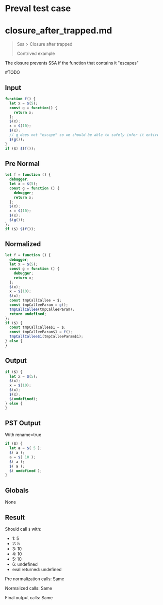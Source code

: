 # Preval test case

# closure_after_trapped.md

> Ssa > Closure after trapped
>
> Contrived example

The closure prevents SSA if the function that contains it "escapes"

#TODO

## Input

`````js filename=intro
function f() {
  let x = $(5);
  const g = function() {
    return x;
  };
  $(x);
  x = $(10);
  $(x);
  // g does not "escape" so we should be able to safely infer it entirely
  $(g());
}
if ($) $(f());
`````

## Pre Normal

`````js filename=intro
let f = function () {
  debugger;
  let x = $(5);
  const g = function () {
    debugger;
    return x;
  };
  $(x);
  x = $(10);
  $(x);
  $(g());
};
if ($) $(f());
`````

## Normalized

`````js filename=intro
let f = function () {
  debugger;
  let x = $(5);
  const g = function () {
    debugger;
    return x;
  };
  $(x);
  x = $(10);
  $(x);
  const tmpCallCallee = $;
  const tmpCalleeParam = g();
  tmpCallCallee(tmpCalleeParam);
  return undefined;
};
if ($) {
  const tmpCallCallee$1 = $;
  const tmpCalleeParam$1 = f();
  tmpCallCallee$1(tmpCalleeParam$1);
} else {
}
`````

## Output

`````js filename=intro
if ($) {
  let x = $(5);
  $(x);
  x = $(10);
  $(x);
  $(x);
  $(undefined);
} else {
}
`````

## PST Output

With rename=true

`````js filename=intro
if ($) {
  let a = $( 5 );
  $( a );
  a = $( 10 );
  $( a );
  $( a );
  $( undefined );
}
`````

## Globals

None

## Result

Should call `$` with:
 - 1: 5
 - 2: 5
 - 3: 10
 - 4: 10
 - 5: 10
 - 6: undefined
 - eval returned: undefined

Pre normalization calls: Same

Normalized calls: Same

Final output calls: Same
